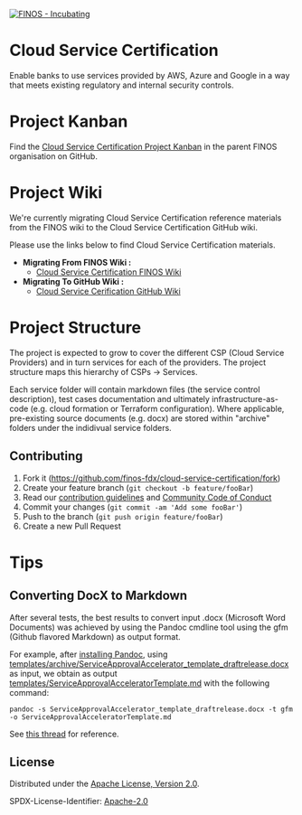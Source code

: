 [![FINOS - Incubating](https://cdn.jsdelivr.net/gh/finos/contrib-toolbox@master/images/badge-incubating.svg)](https://finosfoundation.atlassian.net/wiki/display/FINOS/Incubating)
# Cloud Service Certification

Enable banks to use services provided by AWS, Azure and Google in a way that meets existing regulatory and internal security controls.

# Project Kanban
Find the [Cloud Service Certification Project Kanban](https://github.com/orgs/finos/projects/1) in the parent FINOS organisation on GitHub.

# Project Wiki
We're currently migrating Cloud Service Certification reference materials from the FINOS wiki to the Cloud Service Certification GitHub wiki.

Please use the links below to find Cloud Service Certification materials. 

* **Migrating From FINOS Wiki :** 
  * [Cloud Service Certification FINOS Wiki](https://finosfoundation.atlassian.net/wiki/spaces/FDX/pages/904626436/Cloud+Service+Certification+Project) 
* **Migrating To GitHub Wiki :** 
  * [Cloud Service Cerification GitHub Wiki](https://github.com/finos/cloud-service-certification/wiki)


# Project Structure
The project is expected to grow to cover the different CSP (Cloud Service Providers) and in turn services for each of the providers. The project structure maps this hierarchy of CSPs -> Services.

Each service folder will contain markdown files (the service control description), test cases documentation and ultimately infrastructure-as-code (e.g. cloud formation or Terraform configuration). Where applicable, pre-existing source documents (e.g. docx) are stored within "archive" folders under the indidivual service folders.

## Contributing

1. Fork it (<https://github.com/finos-fdx/cloud-service-certification/fork>)
2. Create your feature branch (`git checkout -b feature/fooBar`)
3. Read our [contribution guidelines](.github/CONTRIBUTING.md) and [Community Code of Conduct](https://www.finos.org/code-of-conduct)
4. Commit your changes (`git commit -am 'Add some fooBar'`)
5. Push to the branch (`git push origin feature/fooBar`)
6. Create a new Pull Request

# Tips

## Converting DocX to Markdown
After several tests, the best results to convert input .docx (Microsoft Word Documents) was achieved by using the Pandoc cmdline tool using the gfm (Github flavored Markdown) as output format. 

For example, after [installing Pandoc](https://pandoc.org/installing.html#), using [templates/archive/ServiceApprovalAccelerator_template_draftrelease.docx](templates/archive/ServiceApprovalAccelerator_template_draftrelease.docx) as input, we obtain  as output [templates/ServiceApprovalAcceleratorTemplate.md](templates/ServiceApprovalAcceleratorTemplate.md) with the following command: 

`pandoc -s ServiceApprovalAccelerator_template_draftrelease.docx -t gfm -o ServiceApprovalAcceleratorTemplate.md`

See [this thread](https://stackoverflow.com/questions/16383237/how-can-doc-docx-files-be-converted-to-markdown-or-structured-text) for reference. 

## License

Distributed under the [Apache License, Version 2.0](http://www.apache.org/licenses/LICENSE-2.0).

SPDX-License-Identifier: [Apache-2.0](https://spdx.org/licenses/Apache-2.0)
